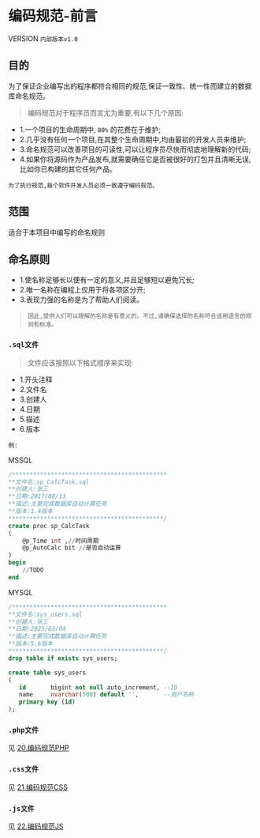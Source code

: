 ﻿# 编码规范-前言

VERSION `内部版本v1.0`

## 目的

为了保证企业编写出的程序都符合相同的规范,保证一致性、统一性而建立的数据库命名规范。

> 编码规范对于程序员而言尤为重要,有以下几个原因:

- 1.一个项目的生命周期中, `80%` 的花费在于维护;
- 2.几乎没有任何一个项目,在其整个生命周期中,均由最初的开发人员来维护;
- 3.命名规范可以改善项目的可读性,可以让程序员尽快而彻底地理解新的代码;
- 4.如果你将源码作为产品发布,就需要确任它是否被很好的打包并且清晰无误,比如你已构建的其它任何产品。

`为了执行规范,每个软件开发人员必须一致遵守编码规范。`

## 范围

适合于本项目中编写的命名规则

## 命名原则

- 1.使名称足够长以便有一定的意义,并且足够短以避免冗长;
- 2.唯一名称在编程上仅用于将各项区分开;
- 3.表现力强的名称是为了帮助人们阅读。

> `因此,提供人们可以理解的名称是有意义的。不过,请确保选择的名称符合适用语言的规则和标准。`

### `.sql文件`

> 文件应该按照以下格式顺序来实现:

- 1.开头注释
- 2.文件名
- 3.创建人
- 4.日期
- 5.描述
- 6.版本

`例:`

MSSQL

```sql
/********************************************
**文件名:sp_CalcTask.sql
**创建人:张三
**日期:2017/08/13
**描述:主要完成数据库自动计算任务
**版本:1.4版本
********************************************/
create proc sp_CalcTask
(
    @p_Time int ,//时间周期
    @p_AutoCalc bit //是否自动运算
)
begin
    //TODO
end
```

MYSQL

```sql
/********************************************
**文件名:sys_users.sql
**创建人:张三
**日期:2025/03/04
**描述:主要完成数据库自动计算任务
**版本:5.6版本
********************************************/
drop table if exists sys_users;

create table sys_users
(
   id       bigint not null auto_increment, --ID
   name     nvarchar(500) default '',       --用户名称
   primary key (id)
);

```

### `.php文件`

见 [20.编码规范PHP](20.编码规范PHP.md)

### `.css文件`

见 [21.编码规范CSS](21.编码规范CSS.md)

### `.js文件`

见 [22.编码规范JS](22.编码规范JS.md)

